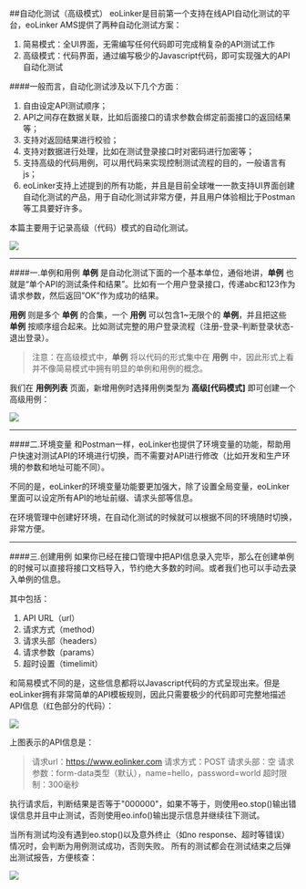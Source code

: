 ##自动化测试（高级模式）
eoLinker是目前第一个支持在线API自动化测试的平台，eoLinker AMS提供了两种自动化测试方案：
1. 简易模式：全UI界面，无需编写任何代码即可完成稍复杂的API测试工作
2. 高级模式：代码界面，通过编写极少的Javascript代码，即可实现强大的API自动化测试

####一般而言，自动化测试涉及以下几个方面：
1. 自由设定API测试顺序；
2. API之间存在数据关联，比如后面接口的请求参数会绑定前面接口的返回结果等；
3. 支持对返回结果进行校验；
4. 支持对数据进行处理，比如在测试登录接口时对密码进行加密等；
5. 支持高级的代码用例，可以用代码来实现控制测试流程的目的，一般语言有js；
6. eoLinker支持上述提到的所有功能，并且是目前全球唯一一款支持UI界面创建自动化测试的产品，用于自动化测试非常方便，并且用户体验相比于Postman等工具要好许多。

本篇主要用于记录高级（代码）模式的自动化测试。

![](http://data.eolinker.com/course/d6K3U8i6f1d0242f6346ace6a9e09acb5f4ef161c5cb91b)

------------

####一.单例和用例
**单例** 是自动化测试下面的一个基本单位，通俗地讲，**单例** 也就是“单个API的测试条件和结果”。比如有一个用户登录接口，传递abc和123作为请求参数，然后返回”OK”作为成功的结果。

**用例** 则是多个 **单例** 的合集，一个 **用例** 可以包含1~无限个的 **单例**，并且把这些 **单例** 按顺序组合起来。比如测试完整的用户登录流程（注册-登录-判断登录状态-退出登录）。

> 注意：在高级模式中，**单例** 将以代码的形式集中在 **用例** 中，因此形式上看并不像简易模式中拥有明显的单例和用例的概念。

我们在 **用例列表** 页面，新增用例时选择用例类型为 **高级[代码模式]** 即可创建一个高级用例：

![](http://data.eolinker.com/course/Fdpa3XS5fc91a20638e53049148e3112043f83f4706f84d)

------------

####二.环境变量
和Postman一样，eoLinker也提供了环境变量的功能，帮助用户快速对测试API的环境进行切换，而不需要对API进行修改（比如开发和生产环境的参数和地址可能不同）。

不同的是，eoLinker的环境变量功能要更加强大，除了设置全局变量，eoLinker里面可以设定所有API的地址前缀、请求头部等信息。

在环境管理中创建好环境，在自动化测试的时候就可以根据不同的环境随时切换，非常方便。

------------

####三.创建用例
如果你已经在接口管理中把API信息录入完毕，那么在创建单例的时候可以直接将接口文档导入，节约绝大多数的时间。或者我们也可以手动去录入单例的信息。

其中包括：
1. API URL（url）
2. 请求方式（method）
3. 请求头部（headers）
4. 请求参数（params）
5. 超时设置（timelimit）

和简易模式不同的是，这些信息都将以Javascript代码的方式呈现出来。但是eoLinker拥有非常简单的API模板规则，因此只需要极少的代码即可完整地描述API信息（红色部分的代码）：

![](http://data.eolinker.com/course/NPaCExX831827b796933d967598e632bc0546a35b72e292)

上图表示的API信息是：
> 请求url：https://www.eolinker.com
请求方式：POST
请求头部：空
请求参数：form-data类型（默认），name=hello，password=world
超时限制：300毫秒

执行请求后，判断结果是否等于"000000"，如果不等于，则使用eo.stop()输出错误信息并且中止测试，否则使用eo.info()输出提示信息并继续往下测试。

当所有测试均没有遇到eo.stop()以及意外终止（如no response、超时等错误）情况时，会判断为用例测试成功，否则失败。
所有的测试都会在测试结束之后弹出测试报告，方便核查：

![](http://data.eolinker.com/course/yqDWNZef16431737ae4e724b62aa02bb8518451d2660b0b)